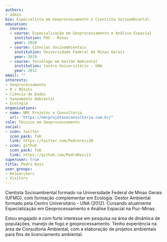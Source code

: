 ```yaml
---
authors:
- admin
bio: Especialista em Geoprocessamento e Cientista Socioambiental.
education:
  courses:
  - course: Especialização em Geoprocessamento e Análise Espacial
    institution: PUC - Minas
    year: 2020
  - course: Ciências Socioambientais
    institution: Universidade Federal de Minas Gerais
    year: 2019
  - course: Tecnólogo em Gestão Ambiental
    institution: Centro Universitário - UNA
    year: 2012
email: ""
interests:
- Geoprocessamento
- R / RStats
- Ciência de Dados
- Saneamento Ambiental
- Ecologia
organizations:
- name: NMC Projetos e Consultoria
  url: "https://nmcprojetoseconsultoria.com.br/"
role: Técnico em Geoprocessamento
social:
- icon: twitter
  icon_pack: fab
  link: https://twitter.com/Pedroreis30
- icon: github
  icon_pack: fab
  link: https://github.com/PedroReis13
superuser: true
title: Pedro Reis
user_groups:
- Researchers
- Visitors
---
```


Cientista Socioambiental formado na Universidade Federal de Minas Gerais (UFMG), com formação complementar em Ecologia. Gestor Ambiental formado pela Centro Universitário - UNA (2012). Cursando atualmente Especialização em Geoprocessamento e Análise Espacial na Puc-Minas.

Estou engajado e com forte interesse em pesquisa na área de dinâmica de populações, manejo de fogo e geoprocessamento. Tenho experiência na área de Consultoria Ambiental, com a elaboração de projetos ambientais para fins de licenciamento ambiental. 
